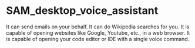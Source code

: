 # SAM_desktop_voice_assistant

It can send emails on your behalf.
It can do Wikipedia searches for you.
It is capable of opening websites like Google, Youtube, etc., in a web browser.
It is capable of opening your code editor or IDE with a single voice command.
